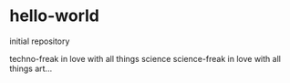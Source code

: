 # hello-world
initial repository 

techno-freak in love with all things science 
science-freak in love with all things art...
